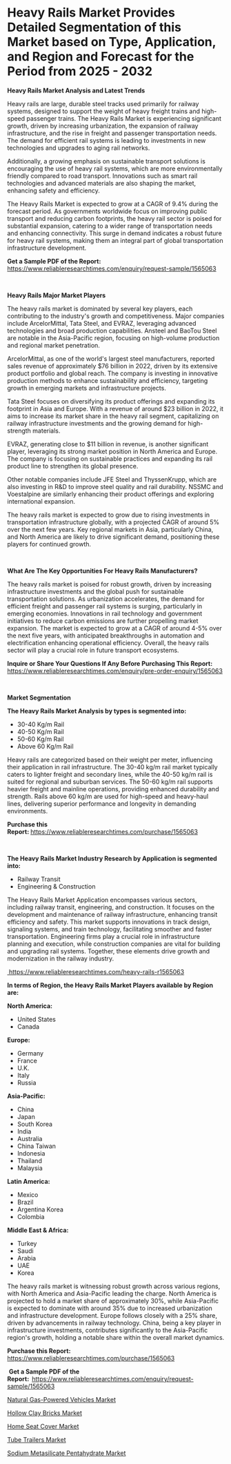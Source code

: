 <p><h1>Heavy Rails Market Provides Detailed Segmentation of this Market based on Type, Application, and Region and Forecast for the Period from 2025 - 2032</h1></p><p><strong>Heavy Rails Market Analysis and Latest Trends</strong></p>
<p><p>Heavy rails are large, durable steel tracks used primarily for railway systems, designed to support the weight of heavy freight trains and high-speed passenger trains. The Heavy Rails Market is experiencing significant growth, driven by increasing urbanization, the expansion of railway infrastructure, and the rise in freight and passenger transportation needs. The demand for efficient rail systems is leading to investments in new technologies and upgrades to aging rail networks.</p><p>Additionally, a growing emphasis on sustainable transport solutions is encouraging the use of heavy rail systems, which are more environmentally friendly compared to road transport. Innovations such as smart rail technologies and advanced materials are also shaping the market, enhancing safety and efficiency.</p><p>The Heavy Rails Market is expected to grow at a CAGR of 9.4% during the forecast period. As governments worldwide focus on improving public transport and reducing carbon footprints, the heavy rail sector is poised for substantial expansion, catering to a wider range of transportation needs and enhancing connectivity. This surge in demand indicates a robust future for heavy rail systems, making them an integral part of global transportation infrastructure development.</p></p>
<p><strong>Get a Sample PDF of the Report:&nbsp;</strong> <a href="https://www.reliableresearchtimes.com/enquiry/request-sample/1565063?utm_campaign=2131&utm_medium=2&utm_source=Github&utm_content=ia&utm_term=30012025&utm_id=heavy-rails">https://www.reliableresearchtimes.com/enquiry/request-sample/1565063</a></p>
<p>&nbsp;</p>
<p><strong>Heavy Rails Major Market Players</strong></p>
<p><p>The heavy rails market is dominated by several key players, each contributing to the industry's growth and competitiveness. Major companies include ArcelorMittal, Tata Steel, and EVRAZ, leveraging advanced technologies and broad production capabilities. Ansteel and BaoTou Steel are notable in the Asia-Pacific region, focusing on high-volume production and regional market penetration.</p><p>ArcelorMittal, as one of the world's largest steel manufacturers, reported sales revenue of approximately $76 billion in 2022, driven by its extensive product portfolio and global reach. The company is investing in innovative production methods to enhance sustainability and efficiency, targeting growth in emerging markets and infrastructure projects.</p><p>Tata Steel focuses on diversifying its product offerings and expanding its footprint in Asia and Europe. With a revenue of around $23 billion in 2022, it aims to increase its market share in the heavy rail segment, capitalizing on railway infrastructure investments and the growing demand for high-strength materials.</p><p>EVRAZ, generating close to $11 billion in revenue, is another significant player, leveraging its strong market position in North America and Europe. The company is focusing on sustainable practices and expanding its rail product line to strengthen its global presence.</p><p>Other notable companies include JFE Steel and ThyssenKrupp, which are also investing in R&D to improve steel quality and rail durability. NSSMC and Voestalpine are similarly enhancing their product offerings and exploring international expansion.</p><p>The heavy rails market is expected to grow due to rising investments in transportation infrastructure globally, with a projected CAGR of around 5% over the next few years. Key regional markets in Asia, particularly China, and North America are likely to drive significant demand, positioning these players for continued growth.</p></p>
<p>&nbsp;</p>
<p><strong>What Are The Key Opportunities For Heavy Rails Manufacturers?</strong></p>
<p><p>The heavy rails market is poised for robust growth, driven by increasing infrastructure investments and the global push for sustainable transportation solutions. As urbanization accelerates, the demand for efficient freight and passenger rail systems is surging, particularly in emerging economies. Innovations in rail technology and government initiatives to reduce carbon emissions are further propelling market expansion. The market is expected to grow at a CAGR of around 4-5% over the next five years, with anticipated breakthroughs in automation and electrification enhancing operational efficiency. Overall, the heavy rails sector will play a crucial role in future transport ecosystems.</p></p>
<p><strong>Inquire or Share Your Questions If Any Before Purchasing This Report:</strong> <a href="https://www.reliableresearchtimes.com/enquiry/pre-order-enquiry/1565063?utm_campaign=2131&utm_medium=2&utm_source=Github&utm_content=ia&utm_term=30012025&utm_id=heavy-rails">https://www.reliableresearchtimes.com/enquiry/pre-order-enquiry/1565063</a></p>
<p>&nbsp;</p>
<p><strong>Market Segmentation</strong></p>
<p><strong>The Heavy Rails Market Analysis by types is segmented into:</strong></p>
<p><ul><li>30-40 Kg/m Rail</li><li>40-50 Kg/m Rail</li><li>50-60 Kg/m Rail</li><li>Above 60 Kg/m Rail</li></ul></p>
<p><p>Heavy rails are categorized based on their weight per meter, influencing their application in rail infrastructure. The 30-40 kg/m rail market typically caters to lighter freight and secondary lines, while the 40-50 kg/m rail is suited for regional and suburban services. The 50-60 kg/m rail supports heavier freight and mainline operations, providing enhanced durability and strength. Rails above 60 kg/m are used for high-speed and heavy-haul lines, delivering superior performance and longevity in demanding environments.</p></p>
<p><strong>Purchase this Report:&nbsp;</strong><a href="https://www.reliableresearchtimes.com/purchase/1565063?utm_campaign=2131&utm_medium=2&utm_source=Github&utm_content=ia&utm_term=30012025&utm_id=heavy-rails">https://www.reliableresearchtimes.com/purchase/1565063</a></p>
<p>&nbsp;</p>
<p><strong>The Heavy Rails Market Industry Research by Application is segmented into:</strong></p>
<p><ul><li>Railway Transit</li><li>Engineering & Construction</li></ul></p>
<p><p>The Heavy Rails Market Application encompasses various sectors, including railway transit, engineering, and construction. It focuses on the development and maintenance of railway infrastructure, enhancing transit efficiency and safety. This market supports innovations in track design, signaling systems, and train technology, facilitating smoother and faster transportation. Engineering firms play a crucial role in infrastructure planning and execution, while construction companies are vital for building and upgrading rail systems. Together, these elements drive growth and modernization in the railway industry.</p></p>
<p><a href="https://www.reliableresearchtimes.com/heavy-rails-r1565063?utm_campaign=2131&utm_medium=2&utm_source=Github&utm_content=ia&utm_term=30012025&utm_id=heavy-rails">&nbsp;https://www.reliableresearchtimes.com/heavy-rails-r1565063</a></p>
<p><strong>In terms of Region, the Heavy Rails Market Players available by Region are:</strong></p>
<p>
    <p> <strong> North America: </strong>
        <ul>
            <li>United States</li>
            <li>Canada</li>
        </ul>
        </p> 
    <p> <strong> Europe: </strong>
        <ul>
            <li>Germany</li>
            <li>France</li>
            <li>U.K.</li>
            <li>Italy</li>
            <li>Russia</li>
        </ul>
        </p> 
    <p> <strong> Asia-Pacific: </strong>
        <ul>
            <li>China</li>
            <li>Japan</li>
            <li>South Korea</li>
            <li>India</li>
            <li>Australia</li>
            <li>China Taiwan</li>
            <li>Indonesia</li>
            <li>Thailand</li>
            <li>Malaysia</li>
        </ul>
        </p> 
    <p> <strong> Latin America: </strong>
        <ul>
            <li>Mexico</li>
            <li>Brazil</li>
            <li>Argentina Korea</li>
            <li>Colombia</li>
        </ul>
        </p> 
    <p> <strong> Middle East & Africa: </strong>
        <ul>
            <li>Turkey</li>
            <li>Saudi</li>
            <li>Arabia</li>
            <li>UAE</li>
            <li>Korea</li>
        </ul>
    </p>
    </p>
<p><p>The heavy rails market is witnessing robust growth across various regions, with North America and Asia-Pacific leading the charge. North America is projected to hold a market share of approximately 30%, while Asia-Pacific is expected to dominate with around 35% due to increased urbanization and infrastructure development. Europe follows closely with a 25% share, driven by advancements in railway technology. China, being a key player in infrastructure investments, contributes significantly to the Asia-Pacific region's growth, holding a notable share within the overall market dynamics.</p></p>
<p><strong>Purchase this Report: </strong><a href="https://www.reliableresearchtimes.com/purchase/1565063?utm_campaign=2131&utm_medium=2&utm_source=Github&utm_content=ia&utm_term=30012025&utm_id=heavy-rails">https://www.reliableresearchtimes.com/purchase/1565063</a></p>
<p>&nbsp;<strong>Get a Sample PDF of the Report:&nbsp;&nbsp;</strong><a href="https://www.reliableresearchtimes.com/enquiry/request-sample/1565063?utm_campaign=2131&utm_medium=2&utm_source=Github&utm_content=ia&utm_term=30012025&utm_id=heavy-rails">https://www.reliableresearchtimes.com/enquiry/request-sample/1565063</a></p>
<p><strong></strong></p>
<p><p><a href="https://www.linkedin.com/pulse/natural-gas-powered-vehicles-market-size-set-grow-rapidly-1aqce?utm_campaign=2131&utm_medium=2&utm_source=Github&utm_content=ia&utm_term=30012025&utm_id=heavy-rails">Natural Gas-Powered Vehicles Market</a></p><p><a href="https://github.com/djembashote/Market-Research-Report-List-1/blob/main/hollow-clay-bricks-market.md?utm_campaign=2131&utm_medium=2&utm_source=Github&utm_content=ia&utm_term=30012025&utm_id=heavy-rails">Hollow Clay Bricks Market</a></p><p><a href="https://www.linkedin.com/pulse/financial-overview-market-analysis-home-seat-cover-shareholding-bnske?utm_campaign=2131&utm_medium=2&utm_source=Github&utm_content=ia&utm_term=30012025&utm_id=heavy-rails">Home Seat Cover Market</a></p><p><a href="https://www.linkedin.com/pulse/tube-trailers-market-size-estimated-cagr-101-from-vyv5c?utm_campaign=2131&utm_medium=2&utm_source=Github&utm_content=ia&utm_term=30012025&utm_id=heavy-rails">Tube Trailers Market</a></p><p><a href="https://github.com/vjorelaclliv/Market-Research-Report-List-1/blob/main/sodium-metasilicate-pentahydrate-market.md?utm_campaign=2131&utm_medium=2&utm_source=Github&utm_content=ia&utm_term=30012025&utm_id=heavy-rails">Sodium Metasilicate Pentahydrate Market</a></p></p>